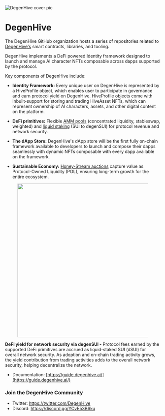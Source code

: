 <picture>
 <source media="(prefers-color-scheme: dark)" srcset="https://github.com/DegenHive/.github/assets/84127070/6601112a-9560-47a9-af76-a829be8beca4">
 <source media="(prefers-color-scheme: light)" srcset="https://github.com/DegenHive/.github/assets/84127070/6601112a-9560-47a9-af76-a829be8beca4">
 <img alt="DegenHive cover pic" src="https://github.com/DegenHive/.github/assets/84127070/6601112a-9560-47a9-af76-a829be8beca4">
</picture>

# DegenHive
The DegenHive GitHub organization hosts a series of repositories related to [DegenHive's](https://guide.degenhive.ai/) smart contracts, libraries, and tooling. 

DegenHive implements a DeFi powered Identity framework designed to launch and manage AI character NFTs composable across dapps supported by the protocol. 

Key components of DegenHive include:

- **Identity Framework:** Every unique user on DegenHive is represented by a HiveProfile object, which enables user to participate in governance and earn protocol yield on DegenHive. HiveProfile objects come with inbuilt-support for storing and trading HiveAsset NFTs, which can represent ownership of AI characters, assets, and other digital content on the platform. 

- **DeFi primitives:** Flexible [AMM pools](https://guide.degenhive.ai/defi-primitives/liquidity-pool) (concentrated liquidity, stableswap, weighted) and [liquid staking](https://guide.degenhive.ai/defi-primitives/liquid-staking-with-degensui) (SUI to degenSUI) for protocol revenue and network security.

- **The dApp Store:** DegenHive's dApp store will be the first fully on-chain framework available to developers to launch and compose their dapps seamlessly with dynamic NFTs composable with every dapp available on the framework. 

- **Sustainable Economy:** [Honey-Stream auctions](https://guide.degenhive.ai/the-degenhive-economy/honey-streams) capture value as Protocol-Owned Liquidity (POL), ensuring long-term growth for the entire ecosystem.

<figure>
 <p align="center">
<img src="https://github.com/DegenHive/.github/assets/84127070/ff33e680-9719-4024-a383-c291d6a187c9" width="500" height="500">
  </p>
</figure>

**DeFi yield for network security via degenSUI  -** Protocol fees earned by the supported DeFi primitives are accrued as liquid-staked SUI (dSUI) for overall network security.  As adoption and on-chain trading activity grows, the yield contribution from trading activities adds to the overall network security, helping decentralize the network. 

- Documentation: [https://guide.degenhive.ai/](https://guide.degenhive.ai/)

### Join the DegenHive Community

- Twitter: https://twitter.com/DegenHive
- Discord: https://discord.gg/YCvE53B6ku
